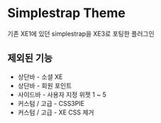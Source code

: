 # Simplestrap Theme
기존 XE1에 있던 simplestrap을 XE3로 포팅한 플러그인

## 제외된 기능
- 상단바 - 소셜 XE
- 상단바 - 회원 포인트
- 사이드바 - 사용자 지정 위젯 1 ~ 5
- 커스텀 / 고급 - CSS3PIE
- 커스텀 / 고급 - XE CSS 제거
